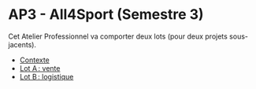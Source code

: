 # AP3 - All4Sport (Semestre 3)

Cet Atelier Professionnel va comporter deux lots (pour deux projets sous-jacents).

- [Contexte](contexte.pdf)
- [Lot A : vente](lotA-vente.pdf)
- [Lot B : logistique](lotB-logistique.pdf)
